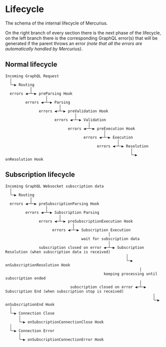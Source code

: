 # Lifecycle

The schema of the internal lifecycle of Mercurius.<br>

On the right branch of every section there is the next phase of the lifecycle, on the left branch there is the corresponding GraphQL error(s) that will be generated if the parent throws an error *(note that all the errors are automatically handled by Mercurius)*.

## Normal lifecycle

```
Incoming GraphQL Request
  │
  └─▶ Routing
           │
  errors ◀─┴─▶ preParsing Hook
                  │
         errors ◀─┴─▶ Parsing
                        │
               errors ◀─┴─▶ preValidation Hook
                               │
                      errors ◀─┴─▶ Validation
                                     │
                            errors ◀─┴─▶ preExecution Hook
                                            │
                                   errors ◀─┴─▶ Execution
                                                  │
                                         errors ◀─┴─▶ Resolution
                                                        │
                                                        └─▶ onResolution Hook
```


## Subscription lifecycle

```
Incoming GraphQL Websocket subscription data
  │
  └─▶ Routing
           │
  errors ◀─┴─▶ preSubscriptionParsing Hook
                  │
         errors ◀─┴─▶ Subscription Parsing
                        │
               errors ◀─┴─▶ preSubscriptionExecution Hook
                              │
                     errors ◀─┴─▶ Subscription Execution
                                              │
                                  wait for subscription data
                                              │
               subscription closed on error ◀─┴─▶ Subscription Resolution (when subscription data is received)
                                                      │
                                                      └─▶ onSubscriptionResolution Hook
                                                            │
                                            keeping processing until subscription ended
                                                            │
                             subscription closed on error ◀─┴─▶ Subscription End (when subscription stop is received)
                                                                  │
                                                                  └─▶ onSubscriptionEnd Hook
  │
  └─▶ Connection Close
      │
      └─▶ onSubscriptionConnectionClose Hook
  │
  └─▶ Connection Error
      │
      └─▶ onSubscriptionConnectionError Hook

```
